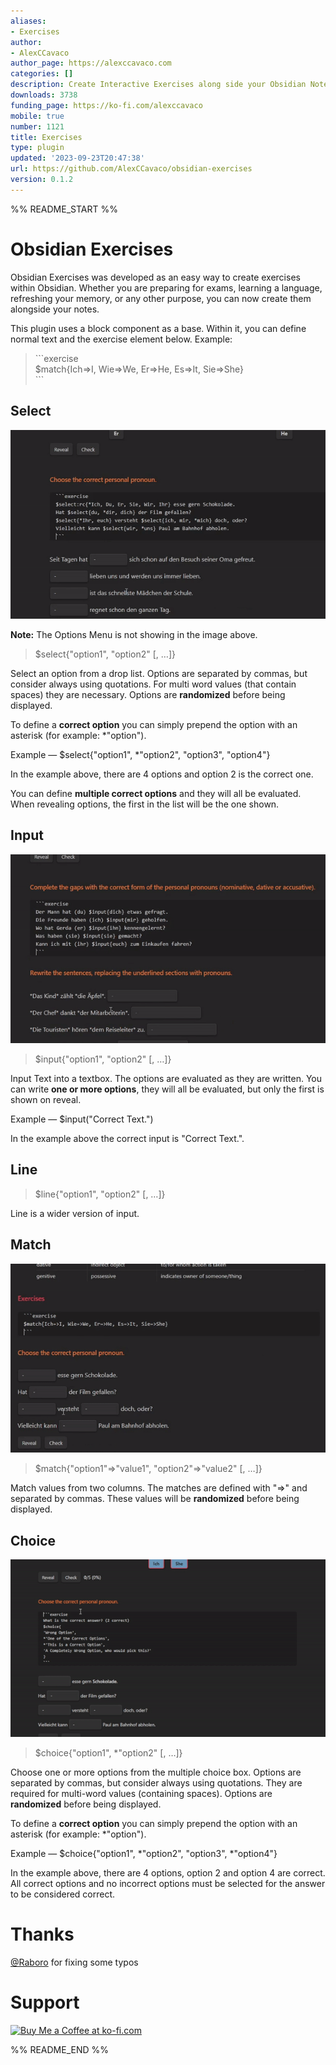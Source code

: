 ```yaml
---
aliases:
- Exercises
author:
- AlexCCavaco
author_page: https://alexccavaco.com
categories: []
description: Create Interactive Exercises along side your Obsidian Notes
downloads: 3738
funding_page: https://ko-fi.com/alexccavaco
mobile: true
number: 1121
title: Exercises
type: plugin
updated: '2023-09-23T20:47:38'
url: https://github.com/AlexCCavaco/obsidian-exercises
version: 0.1.2
---
```


%% README_START %%

# Obsidian Exercises

Obsidian Exercises was developed as an easy way to create exercises within Obsidian. Whether you are preparing for exams, learning a language, refreshing your memory, or any other purpose, you can now create them alongside your notes.

This plugin uses a block component as a base. Within it, you can define normal text and the exercise element below. Example:

> \```exercise
> <br/>$match{Ich=>I, Wie=>We, Er=>He, Es=>It, Sie=>She}
> <br/>\```

## Select

![Match Exercise](https://raw.githubusercontent.com/AlexCCavaco/obsidian-exercises/HEAD/assets/select-exercise.gif)

**Note:** The Options Menu is not showing in the image above.

>$select{"option1", "option2" [, …]}

Select an option from a drop list. Options are separated by commas, but consider always using quotations. For multi word values (that contain spaces) they are necessary. Options are **randomized** before being displayed.

To define a **correct option** you can simply prepend the option with an asterisk (for example: \*"option").

Example — $select{"option1", \*"option2", "option3", "option4"}

In the example above, there are 4 options and option 2 is the correct one.

You can define **multiple correct options** and they will all be evaluated. When revealing options, the first in the list will be the one shown.

## Input

![Match Exercise](https://raw.githubusercontent.com/AlexCCavaco/obsidian-exercises/HEAD/assets/input-exercise.gif)

>$input{"option1", "option2" [, …]}

Input Text into a textbox. The options are evaluated as they are written. You can write **one or more options**, they will all be evaluated, but only the first is shown on reveal.

Example — $input("Correct Text.")

In the example above the correct input is "Correct Text.".

## Line

>$line{"option1", "option2" [, …]}

Line is a wider version of input.

## Match

![Match Exercise](https://raw.githubusercontent.com/AlexCCavaco/obsidian-exercises/HEAD/assets/match-exercise.gif)

>$match{"option1"=>"value1", "option2"=>"value2" [, …]}

Match values from two columns. The matches are defined with "=>" and separated by commas. These values will be **randomized** before being displayed.

## Choice

![Match Exercise](https://raw.githubusercontent.com/AlexCCavaco/obsidian-exercises/HEAD/assets/choice-exercise.gif)

>$choice{"option1", *"option2" [, …]}

Choose one or more options from the multiple choice box. Options are separated by commas, but consider always using quotations. They are required for multi-word values (containing spaces). Options are **randomized** before being displayed.

To define a **correct option** you can simply prepend the option with an asterisk (for example: \*"option").

Example — $choice{"option1", \*"option2", "option3", \*"option4"}

In the example above, there are 4 options, option 2 and option 4 are correct. All correct options and no incorrect options must be selected for the answer to be considered correct.

# Thanks

[@Raboro](https://github.com/Raboro) for fixing some typos

# Support

<a href='https://ko-fi.com/alexccavaco' target='_blank'><img height='36' style='border:0px;height:36px;' src='https://storage.ko-fi.com/cdn/kofi2.png?v=3' border='0' alt='Buy Me a Coffee at ko-fi.com' /></a>


%% README_END %%